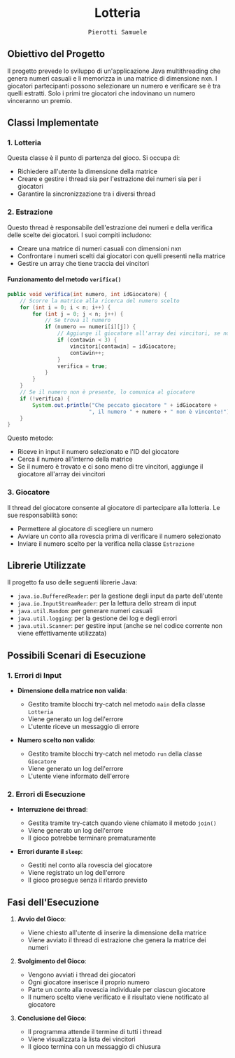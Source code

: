 <h1 align="center">Lotteria</h1>

<p align="center" style="font-family: monospace">Pierotti Samuele</p>

## Obiettivo del Progetto
Il progetto prevede lo sviluppo di un'applicazione Java multithreading che genera numeri casuali e li memorizza in una matrice di dimensione nxn. I giocatori partecipanti possono selezionare un numero e verificare se è tra quelli estratti. Solo i primi tre giocatori che indovinano un numero vinceranno un premio.

## Classi Implementate

### 1. Lotteria
Questa classe è il punto di partenza del gioco. Si occupa di:
- Richiedere all'utente la dimensione della matrice
- Creare e gestire i thread sia per l'estrazione dei numeri sia per i giocatori
- Garantire la sincronizzazione tra i diversi thread

### 2. Estrazione
Questo thread è responsabile dell'estrazione dei numeri e della verifica delle scelte dei giocatori. I suoi compiti includono:
- Creare una matrice di numeri casuali con dimensioni nxn
- Confrontare i numeri scelti dai giocatori con quelli presenti nella matrice
- Gestire un array che tiene traccia dei vincitori

#### Funzionamento del metodo `verifica()`

```java
public void verifica(int numero, int idGiocatore) {
    // Scorre la matrice alla ricerca del numero scelto
    for (int i = 0; i < n; i++) {
        for (int j = 0; j < n; j++) {
            // Se trova il numero
            if (numero == numeri[i][j]) {
                // Aggiunge il giocatore all'array dei vincitori, se non ci sono già 3 vincitori
                if (contawin < 3) {
                    vincitori[contawin] = idGiocatore;
                    contawin++;
                }
                verifica = true;
            }
        }
    }
    // Se il numero non è presente, lo comunica al giocatore
    if (!verifica) {
        System.out.println("Che peccato giocatore " + idGiocatore + 
                          ", il numero " + numero + " non è vincente!");
    }
}
```

Questo metodo:
- Riceve in input il numero selezionato e l'ID del giocatore
- Cerca il numero all'interno della matrice
- Se il numero è trovato e ci sono meno di tre vincitori, aggiunge il giocatore all'array dei vincitori

### 3. Giocatore
Il thread del giocatore consente al giocatore di partecipare alla lotteria. Le sue responsabilità sono:
- Permettere al giocatore di scegliere un numero
- Avviare un conto alla rovescia prima di verificare il numero selezionato
- Inviare il numero scelto per la verifica nella classe `Estrazione`

## Librerie Utilizzate
Il progetto fa uso delle seguenti librerie Java:
- `java.io.BufferedReader`: per la gestione degli input da parte dell'utente
- `java.io.InputStreamReader`: per la lettura dello stream di input
- `java.util.Random`: per generare numeri casuali
- `java.util.logging`: per la gestione dei log e degli errori
- `java.util.Scanner`: per gestire input (anche se nel codice corrente non viene effettivamente utilizzata)

## Possibili Scenari di Esecuzione

### 1. Errori di Input
- **Dimensione della matrice non valida**:
  - Gestito tramite blocchi try-catch nel metodo `main` della classe `Lotteria`
  - Viene generato un log dell'errore
  - L'utente riceve un messaggio di errore

- **Numero scelto non valido**:
  - Gestito tramite blocchi try-catch nel metodo `run` della classe `Giocatore`
  - Viene generato un log dell'errore
  - L'utente viene informato dell'errore

### 2. Errori di Esecuzione
- **Interruzione dei thread**:
  - Gestita tramite try-catch quando viene chiamato il metodo `join()`
  - Viene generato un log dell'errore
  - Il gioco potrebbe terminare prematuramente

- **Errori durante il `sleep`**:
  - Gestiti nel conto alla rovescia del giocatore
  - Viene registrato un log dell'errore
  - Il gioco prosegue senza il ritardo previsto

## Fasi dell'Esecuzione

1. **Avvio del Gioco**:
   - Viene chiesto all'utente di inserire la dimensione della matrice
   - Viene avviato il thread di estrazione che genera la matrice dei numeri

2. **Svolgimento del Gioco**:
   - Vengono avviati i thread dei giocatori
   - Ogni giocatore inserisce il proprio numero
   - Parte un conto alla rovescia individuale per ciascun giocatore
   - Il numero scelto viene verificato e il risultato viene notificato al giocatore

3. **Conclusione del Gioco**:
   - Il programma attende il termine di tutti i thread
   - Viene visualizzata la lista dei vincitori
   - Il gioco termina con un messaggio di chiusura
